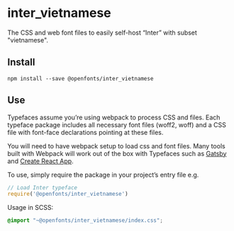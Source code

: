 
# inter_vietnamese

The CSS and web font files to easily self-host “Inter” with subset "vietnamese".

## Install

`npm install --save @openfonts/inter_vietnamese`

## Use

Typefaces assume you’re using webpack to process CSS and files. Each typeface
package includes all necessary font files (woff2, woff) and a CSS file with
font-face declarations pointing at these files.

You will need to have webpack setup to load css and font files. Many tools built
with Webpack will work out of the box with Typefaces such as [Gatsby](https://github.com/gatsbyjs/gatsby)
and [Create React App](https://github.com/facebookincubator/create-react-app).

To use, simply require the package in your project’s entry file e.g.

```javascript
// Load Inter typeface
require('@openfonts/inter_vietnamese')
```

Usage in SCSS:
```scss
@import "~@openfonts/inter_vietnamese/index.css";
```

